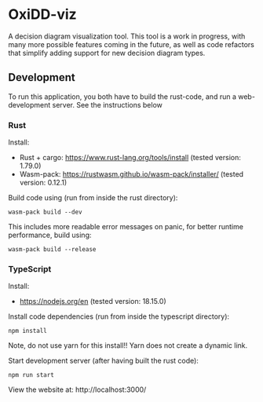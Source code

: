 # OxiDD-viz

A decision diagram visualization tool. This tool is a work in progress, with many more possible features coming in the future, as well as code refactors that simplify adding support for new decision diagram types.

## Development

To run this application, you both have to build the rust-code, and run a web-development server. See the instructions below

### Rust

Install:

- Rust + cargo: https://www.rust-lang.org/tools/install (tested version: 1.79.0)
- Wasm-pack: https://rustwasm.github.io/wasm-pack/installer/ (tested version: 0.12.1)
<!-- - wasm2map: https://crates.io/crates/wasm2map (tested version 0.1.0) -->

Build code using (run from inside the rust directory):

```
wasm-pack build --dev
```

This includes more readable error messages on panic, for better runtime performance, build using:

```
wasm-pack build --release
```

### TypeScript

Install:

- https://nodejs.org/en (tested version: 18.15.0)

Install code dependencies (run from inside the typescript directory):

```
npm install
```

Note, do not use yarn for this install!! Yarn does not create a dynamic link.

Start development server (after having built the rust code):

```
npm run start
```

View the website at: http://localhost:3000/

